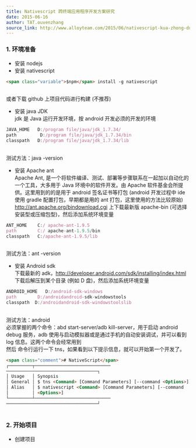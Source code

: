 ```yaml
---
title: Nativescript 跨终端应用程序开发方案研究
date: 2015-06-16
author: TAT.ouvenzhang
source_link: http://www.alloyteam.com/2015/06/nativescript-kua-zhong-duan-ying-yong-cheng-xu-kai-fa-fang-an-yan-jiu/
---
```


<!-- {% raw %} - for jekyll -->

### 1. 环境准备

-   安装 nodejs
-   安装 nativescript

```html
<span class="variable">$npm</span> install -g nativescript
 
```

或者下载 github 上项目代码进行构建 (不推荐)

-   安装 java JDK  
    jdk 是 Java 运行开发环境，按 android 开发必须的开发的环境

```javascript
JAVA_HOME   D:/program file/java/jdk_1.7.34/
path         D:/program file/java/jdk_1.7.34/bin
classpath   D:/program file/java/jdk_1.7.34/lib
 
```

测试方法：java -version

-   安装 Apache ant  
    Apache Ant, 是一个将软件编译、测试、部署等步骤联系在一起加以自动化的一个工具，大多用于 Java 环境中的软件开发。由 Apache 软件基金会所提供。这里用到的的是用于 android 签名证书等打包 (android 开发过程中 ide 使用 gradle 配置打包，早期都是用的 ant 打包，这里使用的方法比较原始)  
    <http://ant.apache.org/bindownload.cgi> 上下载最新版 apache-bin (可选择安装型或压缩包型)，然后添加系统环境变量

```javascript
ANT_HOME    C:/ apache-ant-1.9.5
path        C:/ apache-ant-1.9.5/bin
classpath   C:/apache-ant-1.9.5/lib
 
```

测试方法：ant -version

-   安装 Android sdk  
    下载最新的 adk，<http://developer.android.com/sdk/installing/index.html> 下载后解压到某个目录 (例如 D 盘)，然后添加系统环境变量

```javascript
ANDROID_HOME   D:/android-sdk-windows
path        D:/androidandroid-sdk-windowstools
classpath  D:/androidandroid-sdk-windowstoolslib
 
```

测试方法：android  
必须掌握的两个命令：abd start-server/adb kill-server，用于启动 android debug 服务，adb 使用与启动模拟器或是通过手机的自动安装调试，并可以看到 log 信息。这两个命令会经常用到  
然后 命令行运行一下 tns，如果看到以下提示信息，就可以开始第一个开发了。

```html
<span class="comment"># NativeScript</span>
┌─────────┬─────────────────────────────
───────────────────────────────────┐
│ Usage   │ Synopsis                                                       │
│ General │ $ tns <Command> [Command Parameters] [--command <Options>]     │
│ Alias   │ $ nativescript <Command> [Command Parameters] [--command       │
│         │ <Options>]                                                     │
└─────────┴─────────────────────────────
───────────────────────────────────┘
 
```

### 2. 开始项目

-   创建项目


<!-- {% endraw %} - for jekyll -->